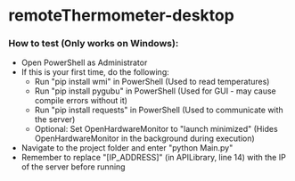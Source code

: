 # remoteThermometer-desktop

### How to test (Only works on Windows):

* Open PowerShell as Administrator
* If this is your first time, do the following:
  * Run "pip install wmi" in PowerShell (Used to read temperatures)
  * Run "pip install pygubu" in PowerShell (Used for GUI - may cause compile errors without it)
  * Run "pip install requests" in PowerShell (Used to communicate with the server)
  * Optional: Set OpenHardwareMonitor to "launch minimized" (Hides OpenHardwareMonitor in the background during execution)
* Navigate to the project folder and enter "python Main.py"
* Remember to replace "[IP_ADDRESS]" (in APILibrary, line 14) with the IP of the server before running
